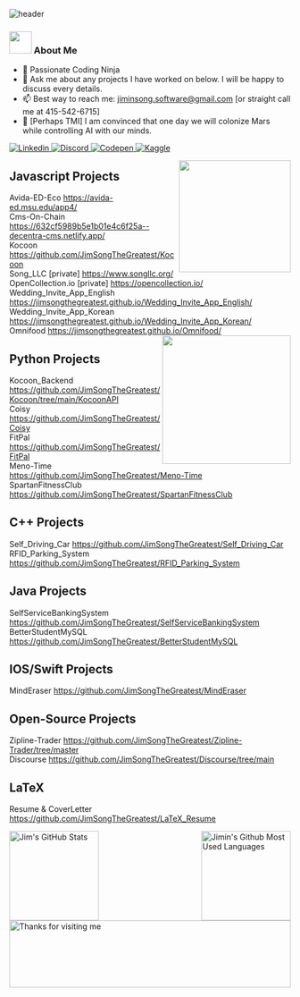 <!--
**JimSongTheGreatest/JimSongTheGreatest** is a ✨ _special_ ✨ repository because its `README.md` (this file) appears on your GitHub profile.

Here are some ideas to get you started:

- 🔭 I’m currently working on ...
- 🌱 I’m currently learning ...
- 👯 I’m looking to collaborate on ...
- 🤔 I’m looking for help with ...
- 💬 Ask me about ...
- 📫 How to reach me: ...
- 😄 Pronouns: ...
- ⚡ Fun fact: ...
-->


![header](https://capsule-render.vercel.app/api?type=waving&color=auto&height=200&section=header&text=JiminSong👨‍💻&fontSize=60)

### <img height="40" src="https://raw.githubusercontent.com/innng/innng/master/assets/kyubey.gif"/> About Me
  <!-- * 🎓 Studying Software Engineering at San Jose State University -->
  * 🥷 Passionate Coding Ninja
  * 💬 Ask me about any projects I have worked on below. I will be happy to discuss every details.
  * 📫 Best way to reach me: jiminsong.software@gmail.com [or straight call me at 415-542-6715]
  * 🔭 [Perhaps TMI] I am convinced that one day we will colonize Mars while controlling AI with our minds.
  <!-- * 🌱 I’m currently developing E-commerce App using Django, Nuxt, GraphQL, Docker, AWS
  * 👯 I’m looking to collaborate on E-Commerce projects -->
<a href="https://linkedin.com/in/jimin-song/">
  <img
    alt="Linkedin"
    src="https://img.shields.io/badge/linkedin-0077B5?logo=linkedin&logoColor=white&style=for-the-badge"
  />
</a>
</a>
<a href="https://discord.com/users/259577923122626561">
  <img
    alt="Discord"
    src="https://img.shields.io/badge/Discord-7289DA?style=for-the-badge&logo=discord&logoColor=white"
  />
</a>
</a>
<a href="https://codepen.io/jimsong">
  <img
    alt="Codepen"
    src="https://img.shields.io/badge/Codepen-000000?style=for-the-badge&logo=codepen&logoColor=white"
  />
</a>
</a>
<a href="https://www.kaggle.com/jimsong101">
  <img
    alt="Kaggle"
    src="https://img.shields.io/badge/Kaggle-035a7d?style=for-the-badge&logo=kaggle&logoColor=white"
  />
</a>

<a href="#"><img align="right" src="https://github.com/blackcater/blackcater/raw/main/images/banner.gif" width="200 " height="200" /></a>
</a>
## Javascript Projects <br>
Avida-ED-Eco
https://avida-ed.msu.edu/app4/ <br>
Cms-On-Chain
https://632cf5989b5e1b01e4c6f25a--decentra-cms.netlify.app/ <br>
Kocoon
https://github.com/JimSongTheGreatest/Kocoon <br>
Song_LLC
[private] https://www.songllc.org/ <br>
OpenCollection.io
[private] https://opencollection.io/ <br>
Wedding_Invite_App_English 
https://jimsongthegreatest.github.io/Wedding_Invite_App_English/ <br>
Wedding_Invite_App_Korean
https://jimsongthegreatest.github.io/Wedding_Invite_App_Korean/ <br>
Omnifood
https://jimsongthegreatest.github.io/Omnifood/ <br>
<a href="#"><img align='right' src="https://media.giphy.com/media/836HiJc7pgzy8iNXCn/giphy.gif" width="230" /></a>
</a>
## Python Projects
Kocoon_Backend
https://github.com/JimSongTheGreatest/Kocoon/tree/main/KocoonAPI <br>
Coisy 
https://github.com/JimSongTheGreatest/Coisy <br>
FitPal
https://github.com/JimSongTheGreatest/FitPal <br>
Meno-Time
https://github.com/JimSongTheGreatest/Meno-Time <br>
SpartanFitnessClub
https://github.com/JimSongTheGreatest/SpartanFitnessClub <br>

## C++ Projects <br>
Self_Driving_Car
https://github.com/JimSongTheGreatest/Self_Driving_Car <br>
RFID_Parking_System
https://github.com/JimSongTheGreatest/RFID_Parking_System <br>

## Java Projects <br>
SelfServiceBankingSystem
https://github.com/JimSongTheGreatest/SelfServiceBankingSystem <br>
BetterStudentMySQL
https://github.com/JimSongTheGreatest/BetterStudentMySQL <br>

## IOS/Swift Projects <br>
MindEraser
https://github.com/JimSongTheGreatest/MindEraser <br>

## Open-Source Projects <br>
Zipline-Trader
https://github.com/JimSongTheGreatest/Zipline-Trader/tree/master <br>
Discourse
https://github.com/JimSongTheGreatest/Discourse/tree/main <br>

## LaTeX <br>
Resume & CoverLetter
https://github.com/JimSongTheGreatest/LaTeX_Resume <br>

<a href="https://github.com/JimSongTheGreatest">
<img height=160 align="left" src="https://github-readme-streak-stats.herokuapp.com/?user=JimSongTheGreatest" alt="Jim's GitHub Stats" title="GitHub Streak"/>
<img height=160 align="right" src="https://github-readme-stats.vercel.app/api/top-langs/?username=JimSongTheGreatest&layout=compact" alt="Jimin's Github Most Used Languages">
</a>

<img height="120" alt="Thanks for visiting me" width="100%" src="https://raw.githubusercontent.com/BrunnerLivio/brunnerlivio/master/images/marquee.svg" />

